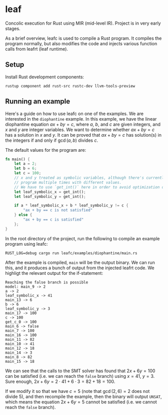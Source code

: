 # leaf

Concolic execution for Rust using MIR (mid-level IR). Project is in very early stages.

As a brief overview, leafc is used to compile a Rust program. It compiles the program normally, but
also modifies the code and injects various function calls from leafrt (leaf runtime).

## Setup

Install Rust development components:

``` 
rustup component add rust-src rustc-dev llvm-tools-preview 
```

## Running an example

Here's a guide on how to use leafc on one of the examples. We are interested in the `diophantine`
example.  In this example, we have the linear diophantine equation $ax + by = c$, where $a$, $b$,
and $c$ are given integers, and $x$ and $y$ are integer variables. We want to determine whether
$ax + by = c$ has a solution in $x$ and $y$. It can be proved that $ax + by = c$ has solution(s)
in the integers if and only if $\gcd(a,b)$ divides $c$.

The default values for the program are:

```rust 
fn main() {
    let a = 2;
    let b = 6;
    let c = 100;
    // x and y treated as symbolic variables, although there's currently no code to run this
    // program multiple times with different values.
    // We have to use `get_int()` here in order to avoid optimization of the if-statement below.
    let leaf_symbolic_x = get_int();
    let leaf_symbolic_y = get_int();

    if a * leaf_symbolic_x + b * leaf_symbolic_y != c {
        "ax + by == c is not satisfied"
    } else {
        "ax + by == c is satisfied"
    };
}
```

In the root directory of the project, run the following to compile an example program using leafc:

``` 
RUST_LOG=debug cargo run leafc/examples/diophantine/main.rs 
```

After the example is compiled, `main` will be the output binary. We can run this, and it produces a
bunch of output from the injected leafrt code. We highligt the relevant output for the if-statement:

```
Reaching the false branch is possible
model: main_9 -> 2
a -> 2
leaf_symbolic_x -> 41
main_13 -> 6
b -> 6
leaf_symbolic_y -> 3
main_17 -> 100
c -> 100
get_c_0 -> 100
main_6 -> false
main_7 -> 100
main_16 -> 100
main_11 -> 82
main_10 -> 41
main_12 -> 18
main_14 -> 3
main_8 -> 82
main_15 -> 18
```

We can see that the calls to the SMT solver has found that $2x+6y=100$ can be satisfied (i.e. we can
reach the `false` branch) using $x = 41$, $y=3$. Sure enough, $2x+6y = 2\cdot41 + 6\cdot3 = 82 + 18 = 100$.

If we modify it so that we have $c = 5$ (note that $\gcd(2, 6) = 2$ does not divide $5$), and then
recompile the example, then the binary will output `UNSAT`, which means the equation $2x+6y=5$
cannot be satisfied (i.e. we cannot reach the `false` branch).

